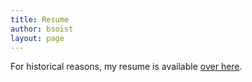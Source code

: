 ```yaml
---
title: Resume
author: bsoist
layout: page
---
```

For historical reasons, my resume is available [over here][1].

[1]: http://whsjr.sositmann.com/resume/
